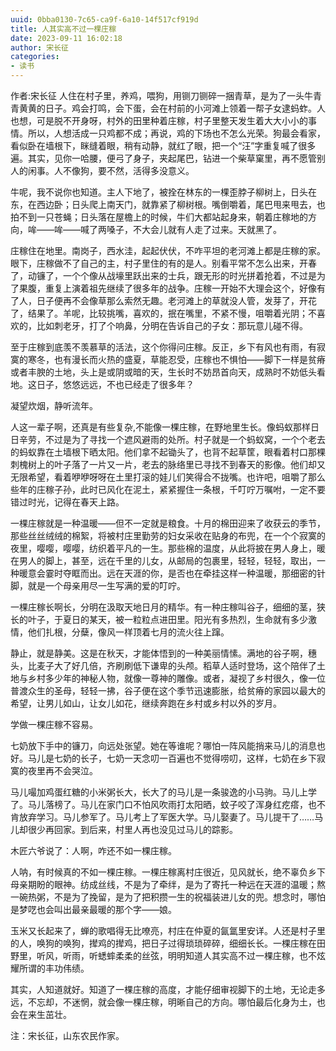 ```yaml
---
uuid: 0bba0130-7c65-ca9f-6a10-14f517cf919d
title: 人其实高不过一棵庄稼
date: 2023-09-11 16:02:18
author: 宋长征
categories:
- 读书
---
```

作者:宋长征
  人住在村子里，养鸡，喂狗，用铡刀铡碎一捆青草，是为了一头牛青青黄黄的日子。鸡会打鸣，会下蛋，会在村前的小河滩上领着一帮子女逮蚂蚱。人也想，可是脱不开身呀，村外的田里种着庄稼，村子里整天发生着大大小小的事情。所以，人想活成一只鸡都不成；再说，鸡的下场也不怎么光荣。狗最会看家，看似卧在墙根下，眯缝着眼，稍有动静，就红了眼，把一个“汪”字重复喊了很多遍。其实，见你一哈腰，便弓了身子，夹起尾巴，钻进一个柴草窠里，再不愿管别人的闲事。人不像狗，要不然，活得多没意义。

<!-- more -->
  牛呢，我不说你也知道。主人下地了，被拴在林东的一棵歪脖子柳树上，日头在东，在西边卧；日头爬上南天门，就靠紧了柳树根。嘴倒嚼着，尾巴甩来甩去，也拍不到一只苍蝇；日头落在屋檐上的时候，牛们大都站起身来，朝着庄稼地的方向，哞——哞——喊了两嗓子，不大会儿就有人走了过来。天就黑了。

  庄稼住在地里。南岗子，西水洼，起起伏伏，不咋平坦的老河滩上都是庄稼的家。眼下，庄稼做不了自己的主，村子里住的有的是人。别看平常不怎么出来，开春了，动镰了，一个个像从战壕里跃出来的士兵，跟无形的时光拼着抢着，不过是为了果腹，重复上演着祖先继续了很多年的战争。庄稼一开始不大理会这个，好像有了人，日子便再不会像草那么索然无趣。老河滩上的草就没人管，发芽了，开花了，结果了。羊呢，比较挑嘴，喜欢的，抿在嘴里，不紧不慢，咀嚼着光阴；不喜欢的，比如刺老牙，打了个响鼻，分明在告诉自己的子女：那玩意儿碰不得。

  至于庄稼到底羡不羡慕草的活法，这个你得问庄稼。反正，乡下有风也有雨，有寂寞的寒冬，也有漫长而火热的盛夏，草能忍受，庄稼也不惧怕——脚下一样是贫瘠或者丰腴的土地，头上是或阴或暗的天，生长时不妨昂首向天，成熟时不妨低头看地。这日子，悠悠远远，不也已经走了很多年？

  凝望炊烟，静听流年。

  人这一辈子啊，还真是有些复杂,不能像一棵庄稼，在野地里生长。像蚂蚁那样日日辛劳，不过是为了寻找一个遮风避雨的处所。村子就是一个蚂蚁窝，一个个老去的蚂蚁靠在土墙根下晒太阳。他们拿不起锄头了，也背不起草筐，眼看着村口那棵刺槐树上的叶子落了一片又一片，老去的脉络里已寻找不到春天的影像。他们却又无限希望，看着咿咿呀呀在土里打滚的娃儿们笑得合不拢嘴。也许吧，咀嚼了那么些年的庄稼子孙，此时已风化在泥土，紧紧握住一条根，千叮咛万嘱咐，一定不要错过时光，记得在春天上路。

  一棵庄稼就是一种温暖——但不一定就是粮食。十月的棉田迎来了收获云的季节，那些丝丝绒绒的棉絮，将被村庄里勤劳的妇女采收在贴身的布兜，在一个个寂寞的夜里，嘤嘤，嘤嘤，纺织着平凡的一生。那些棉的温度，从此将披在男人身上，暖在男人的脚上，甚至，远在千里的儿女，从邮局的包裹里，轻轻，轻轻，取出，一种暖意会霎时夺眶而出。远在天涯的你，是否也在牵挂这样一种温暖，那细密的针脚，就是一个母亲用尽一生写满的爱的叮咛。

  一棵庄稼长啊长，分明在汲取天地日月的精华。有一种庄稼叫谷子，细细的茎，狭长的叶子，于夏日的某天，被一粒粒点进田里。阳光有多热烈，生命就有多少激情，他们扎根，分蘖，像风一样顶着七月的流火往上蹿。

  静止，就是静美。这是在秋天，才能体悟到的一种美丽情愫。满地的谷子啊，穗头，比麦子大了好几倍，齐刷刷低下谦卑的头颅。稻草人适时登场，这个陪伴了土地与乡村多少年的神秘人物，就像一尊神的雕像。或者，凝视了乡村很久，像一位普渡众生的圣母，轻轻一拂，谷子便在这个季节迅速膨胀，给贫瘠的家园以最大的希望，让男儿如山，让女儿如花，继续奔跑在乡村或乡村以外的岁月。

  学做一棵庄稼不容易。

  七奶放下手中的镰刀，向远处张望。她在等谁呢？哪怕一阵风能捎来马儿的消息也好。马儿是七奶的长子，七奶一天念叨一百遍也不觉得唠叨，这样，七奶在乡下寂寞的夜里再不会哭泣。

  马儿嘬加鸡蛋红糖的小米粥长大，长大了的马儿是一条骏逸的小马驹。马儿上学了。马儿落榜了。马儿在家门口不怕风吹雨打太阳晒，蚊子咬了浑身红疙瘩，也不肯放弃学习。马儿参军了。马儿考上了军医大学。马儿娶妻了。马儿提干了……马儿却很少再回家。到后来，村里人再也没见过马儿的踪影。

  木匠六爷说了：人啊，咋还不如一棵庄稼。

  人呐，有时候真的不如一棵庄稼。一棵庄稼离村庄很近，见风就长，绝不辜负乡下母亲期盼的眼神。纺成丝线，不是为了牵绊，是为了寄托一种远在天涯的温暖；熬一碗热粥，不是为了挽留，是为了把积攒一生的祝福装进儿女的兜。想念时，哪怕是梦呓也会叫出最亲最暖的那个字——娘。

  玉米又长起来了，蝉的歌唱得无比嘹亮，村庄在仲夏的氤氲里安详。人还是村子里的人，唤狗的唤狗，撵鸡的撵鸡，把日子过得琐琐碎碎，细细长长。一棵庄稼在田野里，听风，听雨，听蟋蟀柔柔的丝弦，明明知道人其实高不过一棵庄稼，也不炫耀所谓的丰功伟绩。

  其实，人知道就好。知道了一棵庄稼的高度，才能仔细审视脚下的土地，无论走多远，不忘却，不迷惘，就会像一棵庄稼，明晰自己的方向。哪怕最后化身为土，也会在来生茁壮。

注：宋长征，山东农民作家。
